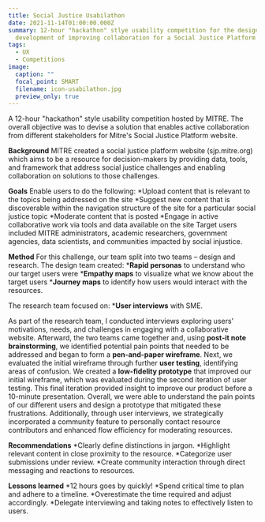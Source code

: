 ```yaml
---
title: Social Justice Usabilathon
date: 2021-11-14T01:00:00.000Z
summary: 12-hour "hackathon" stlye usability competition for the design and
  development of improving collaboration for a Social Justice Platform
tags:
  - UX
  - Competitions
image:
  caption: ""
  focal_point: SMART
  filename: icon-usabilathon.jpg
  preview_only: true
---
```

A 12-hour "hackathon" style usability competition hosted by MITRE. The overall objective was to devise a solution that enables active collaboration from different stakeholders for Mitre's Social Justice Platform website.

**Background**
MITRE created a social justice platform website (sjp.mitre.org) which aims to be a resource for decision-makers by providing data, tools, and framework that address social justice challenges and enabling collaboration on solutions to those challenges.

**Goals**
Enable users to do the following:
*Upload content that is relevant to the topics being addressed on the site
*Suggest new content that is discoverable within the navigation structure of the site for a particular social justice topic
*Moderate content that is posted
*Engage in active collaborative work via tools and data available on the site
Target users included MITRE administrators, academic researchers, government agencies, data scientists, and communities impacted by social injustice.

**Method**
For this challenge, our team split into two teams – design and research.
The design team created:
***Rapid personas** to understand who our target users were
***Empathy maps** to visualize what we know about the target users
***Journey maps** to identify how users would interact with the resources.

The research team focused on:
***User interviews** with SME. 

As part of the research team, I conducted interviews exploring users' motivations, needs, and challenges in engaging with a collaborative website. 
Afterward, the two teams came together and, using **post-it note brainstorming**, we identified potential pain points that needed to be addressed and began to form a **pen-and-paper wireframe**. 
Next, we evaluated the initial wireframe through further **user testing**, identifying areas of confusion. We created a **low-fidelity prototype** that improved our initial wireframe, which was evaluated during the second iteration of user testing. This final iteration provided insight to improve our product before a 10-minute presentation.
Overall, we were able to understand the pain points of our different users and design a prototype that mitigated these frustrations. Additionally, through user interviews, we strategically incorporated a community feature to personally contact resource contributors and enhanced flow efficiency for moderating resources.

**Recommendations**
*Clearly define distinctions in jargon.
*Highlight relevant content in close proximity to the resource.
*Categorize user submissions under review.
*Create community interaction through direct messaging and reactions to resources.

**Lessons learned**
*12 hours goes by quickly!
*Spend critical time to plan and adhere to a timeline.
*Overestimate the time required and adjust accordingly.
*Delegate interviewing and taking notes to effectively listen to users. 
